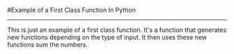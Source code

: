 #Example of a First Class Function In Python
***
This is just an example of a first class function. It's a function that generates new functions depending on the type of input. It then uses these new functions sum the numbers.
